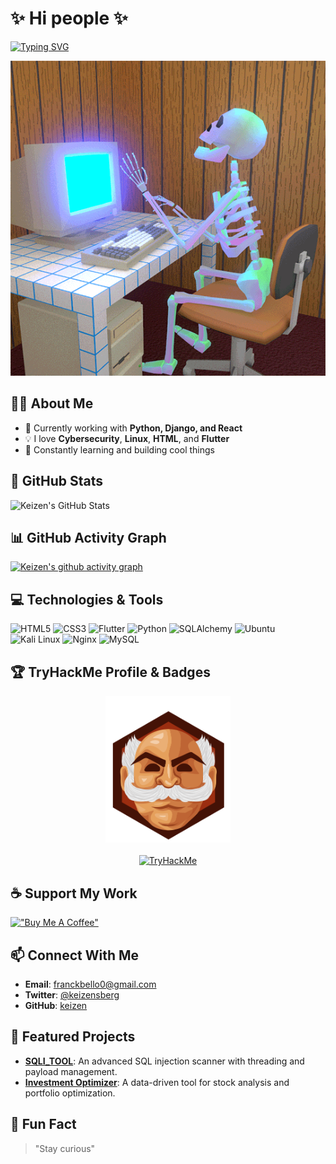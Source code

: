 # ✨ Hi people ✨

[![Typing SVG](https://readme-typing-svg.demolab.com?font=Fira+Code&size=30&pause=1000&color=F70000&center=true&vCenter=true&random=false&width=435&lines=Hi+people+%F0%9F%91%8B;Welcome+to+my+world+%F0%9F%8C%8E;Let's+hack+together+%F0%9F%92%BB;Stay+curious+%F0%9F%94%AE)](https://git.io/typing-svg)

![Skull GIF](./media/kbskull.gif)

## 👨‍💻 About Me
- 🔭 Currently working with **Python, Django, and React**
- 💡 I love **Cybersecurity**, **Linux**, **HTML**, and **Flutter**
- 🌱 Constantly learning and building cool things

## 🌟 GitHub Stats
![Keizen's GitHub Stats](https://github-readme-stats.vercel.app/api?username=keizenx&show_icons=true&theme=radical)

## 📊 GitHub Activity Graph
[![Keizen's github activity graph](https://github-readme-activity-graph.vercel.app/graph?username=keizenx&theme=dracula)](https://github.com/ashutosh00710/github-readme-activity-graph)

## 💻 Technologies & Tools
![HTML5](https://img.shields.io/badge/-HTML5-E34F26?style=flat-square&logo=html5&logoColor=white)
![CSS3](https://img.shields.io/badge/-CSS3-1572B6?style=flat-square&logo=css3)
![Flutter](https://img.shields.io/badge/-Flutter-02569B?style=flat-square&logo=flutter)
![Python](https://img.shields.io/badge/-Python-3776AB?style=flat-square&logo=python&logoColor=white)
![SQLAlchemy](https://img.shields.io/badge/-SQLAlchemy-FCA121?style=flat-square&logo=sqlalchemy&logoColor=white)
![Ubuntu](https://img.shields.io/badge/-Ubuntu-E95420?style=flat-square&logo=ubuntu&logoColor=white)
![Kali Linux](https://img.shields.io/badge/-Kali%20Linux-557C94?style=flat-square&logo=kali-linux&logoColor=white)
![Nginx](https://img.shields.io/badge/-Nginx-009639?style=flat-square&logo=nginx&logoColor=white) 
![MySQL](https://img.shields.io/badge/-MySQL-4479A1?style=flat-square&logo=mysql&logoColor=white)

## 🏆 TryHackMe Profile & Badges
<div align="center">
  <img src="./assets/mrrobbot.svg" alt="Mr Robot Badge" width="200"/>
  <br><br>
  <a href="https://tryhackme.com/p/Keizen">
    <img src="https://tryhackme-badges.s3.amazonaws.com/Keizen.png" alt="TryHackMe">
  </a>
</div>

## ☕ Support My Work
[!["Buy Me A Coffee"](https://img.shields.io/badge/Buy%20Me%20A%20Coffee-FFDD00?style=flat-square&logo=buy-me-a-coffee&logoColor=black)](https://www.buymeacoffee.com/keizen)

## 📫 Connect With Me
- **Email**: [franckbello0@gmail.com](mailto:franckbello0@gmail.com)
- **Twitter**: [@keizensberg](https://x.com/keizensberg)
- **GitHub**: [keizen](https://github.com/keizenx)

## 🌟 Featured Projects
- [**SQLI_TOOL**](https://github.com/keizenx/SQLI_TOOL): An advanced SQL injection scanner with threading and payload management.  
- [**Investment Optimizer**](https://github.com/keizenx/investment-optimizer): A data-driven tool for stock analysis and portfolio optimization.

## 🚀 Fun Fact
> "Stay curious"
